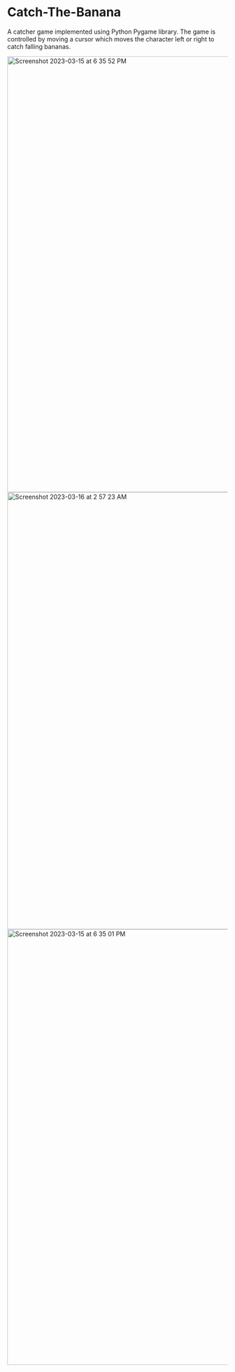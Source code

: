 # Catch-The-Banana
A catcher game implemented using Python Pygame library. The game is controlled by moving a cursor which moves the character left or right to catch falling bananas.

<img width="994" alt="Screenshot 2023-03-15 at 6 35 52 PM" src="https://user-images.githubusercontent.com/102822796/225464963-286726f1-c314-48ee-91b5-7fd74bc8aec7.png">

<img width="997" alt="Screenshot 2023-03-16 at 2 57 23 AM" src="https://user-images.githubusercontent.com/102822796/225539104-1769a687-57d5-48c7-9d3a-4da42c9af4b6.png">

<img width="994" alt="Screenshot 2023-03-15 at 6 35 01 PM" src="https://user-images.githubusercontent.com/102822796/225464978-8ef65b22-b4f1-49ba-92af-b5471413bfd9.png">
